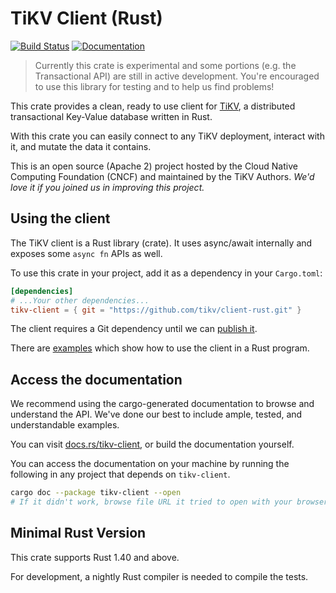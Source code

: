 # TiKV Client (Rust)

[![Build Status](https://travis-ci.org/tikv/client-rust.svg?branch=master)](https://travis-ci.org/tikv/client-rust)
[![Documentation](https://docs.rs/tikv-client/badge.svg)](https://docs.rs/tikv-client/)

> Currently this crate is experimental and some portions (e.g. the Transactional API) are still in active development. You're encouraged to use this library for testing and to help us find problems!

This crate provides a clean, ready to use client for [TiKV](https://github.com/tikv/tikv), a
distributed transactional Key-Value database written in Rust.

With this crate you can easily connect to any TiKV deployment, interact with it, and mutate the data it contains.

This is an open source (Apache 2) project hosted by the Cloud Native Computing Foundation (CNCF) and maintained by the TiKV Authors. *We'd love it if you joined us in improving this project.*

## Using the client

The TiKV client is a Rust library (crate). It uses async/await internally and exposes some `async fn` APIs as well.

To use this crate in your project, add it as a dependency in your `Cargo.toml`:

```toml
[dependencies]
# ...Your other dependencies...
tikv-client = { git = "https://github.com/tikv/client-rust.git" }
```

The client requires a Git dependency until we can [publish it](https://github.com/tikv/client-rust/issues/32).

There are [examples](examples) which show how to use the client in a Rust program.

## Access the documentation

We recommend using the cargo-generated documentation to browse and understand the API. We've done
our best to include ample, tested, and understandable examples.

You can visit [docs.rs/tikv-client](https://docs.rs/tikv-client/), or build the documentation yourself.

You can access the documentation on your machine by running the following in any project that depends on `tikv-client`.

```bash
cargo doc --package tikv-client --open
# If it didn't work, browse file URL it tried to open with your browser.
```

## Minimal Rust Version

This crate supports Rust 1.40 and above.

For development, a nightly Rust compiler is needed to compile the tests.